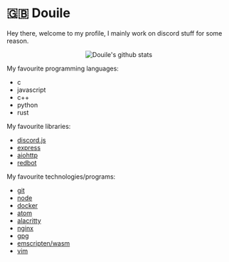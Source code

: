 # 🇬🇧 Douile
Hey there, welcome to my profile, I mainly work on discord stuff for some reason.

<p align="center"><img alt="Douile's github stats" src="https://github-readme-stats.vercel.app/api?username=Douile&show_icons=true&theme=dark" /></p>


My favourite programming languages:
- c
- javascript
- c++
- python
- rust

My favourite libraries:
- [discord.js](https://discord.js.org)
- [express](https://expressjs.com)
- [aiohttp](https://github.com/aio-libs/aiohttp)
- [redbot](https://github.com/Cog-Creators/Red-DiscordBot)

My favourite technologies/programs:
- [git](https://git-scm.com/)
- [node](https://nodejs.org)
- [docker](https://docker.com/)
- [atom](https://atom.io)
- [alacritty](https://github.com/alacritty/alacritty)
- [nginx](https://www.nginx.com/)
- [gpg](https://gnupg.org/)
- [emscripten/wasm](https://emscripten.org/)
- [vim](https://www.vim.org/)
